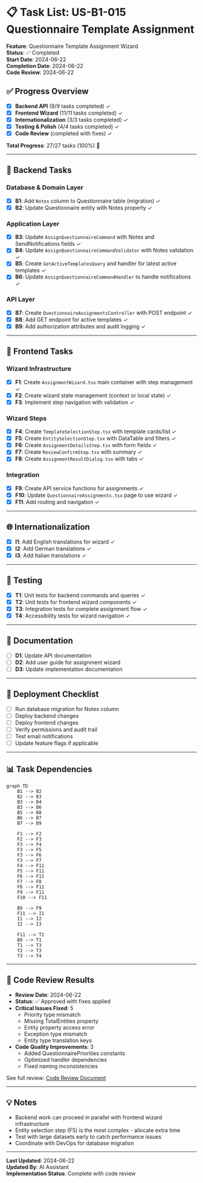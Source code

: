 # 📋 Task List: US-B1-015 Questionnaire Template Assignment

**Feature**: Questionnaire Template Assignment Wizard  
**Status**: ✅ Completed  
**Start Date**: 2024-06-22  
**Completion Date**: 2024-06-22  
**Code Review**: 2024-06-22

## ✅ Progress Overview

- [x] **Backend API** (9/9 tasks completed) ✓
- [x] **Frontend Wizard** (11/11 tasks completed) ✓
- [x] **Internationalization** (3/3 tasks completed) ✓
- [x] **Testing & Polish** (4/4 tasks completed) ✓
- [x] **Code Review** (completed with fixes) ✓

**Total Progress**: 27/27 tasks (100%) 🎉

---

## 🔧 Backend Tasks

### Database & Domain Layer
- [x] **B1**: Add `Notes` column to Questionnaire table (migration) ✓
- [x] **B2**: Update Questionnaire entity with Notes property ✓

### Application Layer
- [x] **B3**: Update `AssignQuestionnaireCommand` with Notes and SendNotifications fields ✓
- [x] **B4**: Update `AssignQuestionnaireCommandValidator` with Notes validation ✓
- [x] **B5**: Create `GetActiveTemplatesQuery` and handler for latest active templates ✓
- [x] **B6**: Update `AssignQuestionnaireCommandHandler` to handle notifications ✓

### API Layer
- [x] **B7**: Create `QuestionnaireAssignmentsController` with POST endpoint ✓
- [x] **B8**: Add GET endpoint for active templates ✓
- [x] **B9**: Add authorization attributes and audit logging ✓

---

## 🎨 Frontend Tasks

### Wizard Infrastructure
- [x] **F1**: Create `AssignmentWizard.tsx` main container with step management ✓
- [x] **F2**: Create wizard state management (context or local state) ✓
- [x] **F3**: Implement step navigation with validation ✓

### Wizard Steps
- [x] **F4**: Create `TemplateSelectionStep.tsx` with template cards/list ✓
- [x] **F5**: Create `EntitySelectionStep.tsx` with DataTable and filters ✓
- [x] **F6**: Create `AssignmentDetailsStep.tsx` with form fields ✓
- [x] **F7**: Create `ReviewConfirmStep.tsx` with summary ✓
- [x] **F8**: Create `AssignmentResultDialog.tsx` with tabs ✓

### Integration
- [x] **F9**: Create API service functions for assignments ✓
- [x] **F10**: Update `QuestionnaireAssignments.tsx` page to use wizard ✓
- [x] **F11**: Add routing and navigation ✓

---

## 🌐 Internationalization

- [x] **I1**: Add English translations for wizard ✓
- [x] **I2**: Add German translations ✓
- [x] **I3**: Add Italian translations ✓

---

## 🧪 Testing

- [x] **T1**: Unit tests for backend commands and queries ✓
- [x] **T2**: Unit tests for frontend wizard components ✓
- [x] **T3**: Integration tests for complete assignment flow ✓
- [x] **T4**: Accessibility tests for wizard navigation ✓

---

## 📝 Documentation

- [ ] **D1**: Update API documentation
- [ ] **D2**: Add user guide for assignment wizard
- [ ] **D3**: Update implementation documentation

---

## 🚀 Deployment Checklist

- [ ] Run database migration for Notes column
- [ ] Deploy backend changes
- [ ] Deploy frontend changes
- [ ] Verify permissions and audit trail
- [ ] Test email notifications
- [ ] Update feature flags if applicable

---

## 📊 Task Dependencies

```mermaid
graph TD
    B1 --> B2
    B2 --> B3
    B3 --> B4
    B3 --> B6
    B5 --> B8
    B6 --> B7
    B7 --> B9
    
    F1 --> F2
    F2 --> F3
    F3 --> F4
    F3 --> F5
    F3 --> F6
    F3 --> F7
    F4 --> F11
    F5 --> F11
    F6 --> F11
    F7 --> F8
    F8 --> F11
    F9 --> F11
    F10 --> F11
    
    B9 --> F9
    F11 --> I1
    I1 --> I2
    I2 --> I3
    
    F11 --> T2
    B9 --> T1
    T1 --> T3
    T2 --> T3
    T3 --> T4
```

---

## 📝 Code Review Results

- **Review Date**: 2024-06-22
- **Status**: ✅ Approved with fixes applied
- **Critical Issues Fixed**: 5
  - Priority type mismatch
  - Missing TotalEntities property
  - Entity property access error
  - Exception type mismatch
  - Entity type translation keys
- **Code Quality Improvements**: 3
  - Added QuestionnairePriorities constants
  - Optimized handler dependencies
  - Fixed naming inconsistencies

See full review: [Code Review Document](../../implementation/code-reviews/us-b1-015-code-review.md)

---

## 💡 Notes

- Backend work can proceed in parallel with frontend wizard infrastructure
- Entity selection step (F5) is the most complex - allocate extra time
- Test with large datasets early to catch performance issues
- Coordinate with DevOps for database migration

---

**Last Updated**: 2024-06-22  
**Updated By**: AI Assistant  
**Implementation Status**: Complete with code review